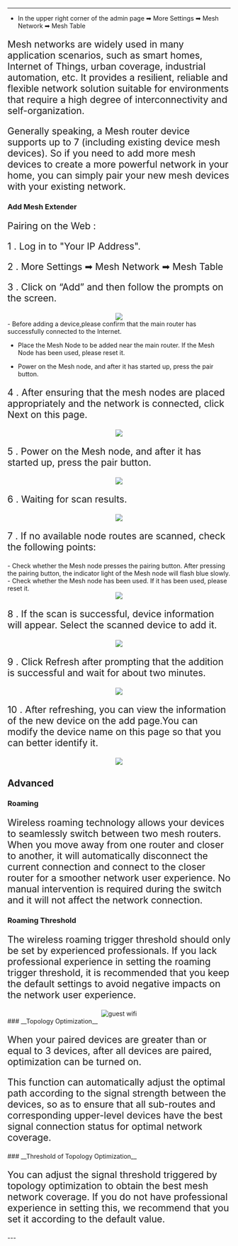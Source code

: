 <style>
    .text {
        font-size: 21px; 
    }
</style>
---
- In the upper right corner of the admin page ➡ More Settings ➡ Mesh Network ➡ Mesh Table
<p class="text">
Mesh networks are widely used in many application scenarios, such as smart homes, Internet of Things, urban coverage, industrial automation, etc. It provides a resilient, reliable and flexible network solution suitable for environments that require a high degree of interconnectivity and self-organization.
</p>
<p class="text">
Generally speaking, a Mesh router device supports up to 7 (including existing device mesh devices). So if you need to add more mesh devices to create a more powerful network in your home, you can simply pair your new mesh devices with your existing network.
</p>

### __Add Mesh Extender__
<p class="text">
Pairing on the Web :
</p>
<p class="text">
1 . Log in to "Your IP Address".
</p>
<p class="text">
2 . More Settings ➡ Mesh Network ➡ Mesh Table
</p>
<p class="text">
3 . Click on “Add” and then follow the prompts on the screen.
</p>
<div style="text-align: center;">
    <img class="boxshadow" src="/images/mesh01.png">
</div>
- Before adding a device,please confirm that the main router has successfully connected to the Internet.

- Place the Mesh Node to be added near the main router. If the Mesh Node has been used, please reset it.

- Power on the Mesh node, and after it has started up, press the pair button.
<p class="text">
4 . After ensuring that the mesh nodes are placed appropriately and the network is connected, click Next on this page.
</p>
<div style="text-align: center;">
    <img class="boxshadow" src="/images/mesh02.png">
</div>
<p class="text">
5 . Power on the Mesh node, and after it has started up, press the pair button.
</p>
<div style="text-align: center;">
    <img class="boxshadow" src="/images/mesh03.png">
</div>
<p class="text">
6 . Waiting for scan results.
</p>
<div style="text-align: center;">
    <img class="boxshadow" src="/images/mesh04.png">
</div>
<p class="text">
7 . If no available node routes are scanned, check the following points:
</p>
- Check whether the Mesh node presses the pairing button. After pressing the pairing button, the indicator light of the Mesh node will flash blue slowly.
- Check whether the Mesh node has been used. If it has been used, please reset it.
<div style="text-align: center;">
    <img class="boxshadow" src="/images/mesh06.png">
</div>

<p class="text">
8 . If the scan is successful, device information will appear. Select the scanned device to add it.
</p>
<div style="text-align: center;">
    <img class="boxshadow" src="/images/mesh07.png">
</div>
<p class="text">
9 . Click Refresh after prompting that the addition is successful and wait for about two minutes.
</p>
<div style="text-align: center;">
    <img class="boxshadow" src="/images/mesh08.png">
</div>
<p class="text">
10 . After refreshing, you can view the information of the new device on the add page.You can modify the device name on this page so that you can better identify it.
</p>
<div style="text-align: center;">
    <img class="boxshadow" src="/images/mesh09.png">
</div>

## __Advanced__
### __Roaming__
<p class="text">
Wireless roaming technology allows your devices to seamlessly switch between two mesh routers. When you move away from one router and closer to another, it will automatically disconnect the current connection and connect to the closer router for a smoother network user experience. No manual intervention is required during the switch and it will not affect the network connection.
</p>

### __Roaming Threshold__
<p class="text">
The wireless roaming trigger threshold should only be set by experienced professionals. If you lack professional experience in setting the roaming trigger threshold, it is recommended that you keep the default settings to avoid negative impacts on the network user experience.
</p>
<div style="text-align: center;">
    <img alt="guest wifi" class="boxshadow" src="/images/mesh05.png">
</div>
### __Topology Optimization__
<p class="text">
When your paired devices are greater than or equal to 3 devices, after all devices are paired, optimization can be turned on. 
</p>
<p class="text">
This function can automatically adjust the optimal path according to the signal strength between the devices, so as to ensure that all sub-routes and corresponding upper-level devices have the best signal connection status for optimal network coverage.
</p>
### __Threshold of Topology Optimization__
<p class="text">
You can adjust the signal threshold triggered by topology optimization to obtain the best mesh network coverage. If you do not have professional experience in setting this, we recommend that you set it according to the default value.
</p>
---
